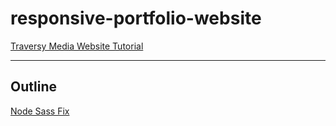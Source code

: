 # responsive-portfolio-website

[Traversy Media Website Tutorial](https://www.youtube.com/playlist?list=PLillGF-RfqbYoGoCjKoMOkVznV6aSXKzU)

***

## Outline

[Node Sass Fix](https://github.com/marcosbozzani/node-sass/blob/bug-vscode-watch/lib/render.js)

